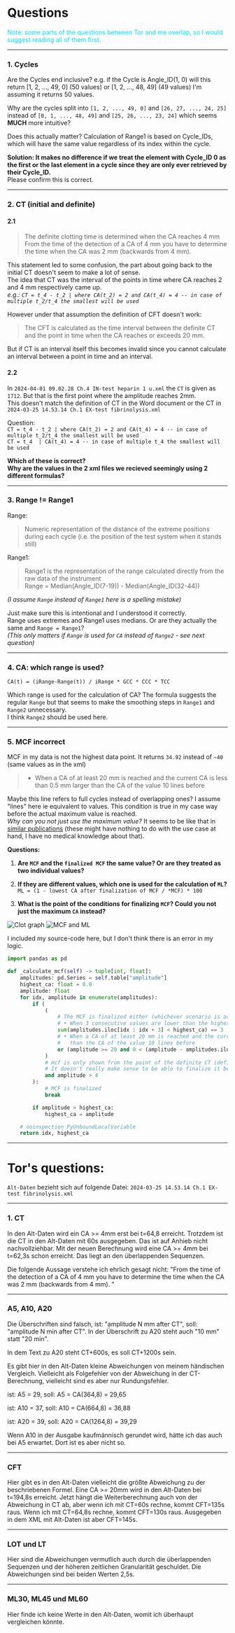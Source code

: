 
# Questions

<span style="color:#00DDFF">
Note: some parts of the questions between Tor and me overlap,
so I would suggest reading all of them first.
</span>


---
### 1. Cycles

Are the Cycles end inclusive? e.g. if the Cycle is Angle_ID(1, 0) will this return [1, 2, ..., 49, 0] (50 values) or [1, 2, ..., 48, 49] (49 values) 
I'm assuming it returns 50 values.

Why are the cycles split into `[1, 2, ..., 49, 0]` and `[26, 27, ..., 24, 25]`
instead of `[0, 1, ..., 48, 49]` and `[25, 26, ..., 23, 24]` which seems **MUCH** more intuitive?

Does this actually matter? Calculation of Range1 is based on Cycle_IDs, 
which will have the same value regardless of its index within the cycle.

**Solution: It makes no difference if we treat the element with Cycle_ID 0 as the first or 
the last element in a cycle since they are only ever retrieved by their Cycle_ID.**<br>
Please confirm this is correct.


---
### 2. CT (initial and definite)

#### 2.1

> The definite clotting time is determined when the CA reaches 4 mm<br>
> From the time of the detection of a CA of 4 mm you have to determine the time when the CA was 2 mm (backwards from 4 mm).     

This statement led to some confusion, the part about going back to the initial CT doesn't seem to make a lot of sense.<br>
The idea that CT was the interval of the points in time where CA reaches 2 and 4 mm respectively came up.<br>
_e.g.: `CT = t_4 - t_2 | where CA(t_2) = 2 and CA(t_4) = 4 -- in case of multiple t_2/t_4 the smallest will be used`_

However under that assumption the definition of CFT doesn't work:
> The CFT is calculated as the time interval between the definite CT and the point in time when the CA reaches or exceeds 20 mm. 

But if CT is an interval itself this becomes invalid since you cannot calculate an interval between a point in time and an interval.


#### 2.2

In `2024-04-01 09.02.28 Ch.4 IN-test heparin 1 u.xml` the `CT` is given as `1712`. But that is the first point where the amplitude reaches 2mm.<br>
This doesn't match the definition of CT in the Word document or the CT in `2024-03-25 14.53.14 Ch.1 EX-test fibrinolysis.xml`

Question:<br>
`CT = t_4 - t_2 | where CA(t_2) = 2 and CA(t_4) = 4 -- in case of multiple t_2/t_4 the smallest will be used`<br>
`CT = t_4  | CA(t_4) = 4 -- in case of multiple t_4 the smallest will be used`

**Which of these is correct?<br>
Why are the values in the 2 xml files we recieved seemingly using 2 different formulas?**



---
### 3. Range != Range1 

Range:
> Numeric representation of the distance of the extreme positions during each cycle
> (i.e. the position of the test system when it stands still)

Range1:
> Range1 is the representation of the range calculated directly from the raw data of the instrument<br>
> Range = Median(Angle_ID(7-19)) - Median(Angle_ID(32-44))

_(I assume `Range` instead of `Range1` here is a spelling mistake)_

Just make sure this is intentional and I understood it correctly.<br>
Range uses extremes and Range1 uses medians. Or are they actually the same and `Range = Range1`?<br>
_(This only matters if `Range` is used for `CA` instead of `Range2` - see next question)_



---
### 4. CA: which range is used?

```
CA(t) = (iRange-Range(t)) / iRange * GCC * CCC * TCC
```
Which range is used for the calculation of CA?
The formula suggests the regular `Range` but that seems to make the smoothing steps in `Range1` and `Range2` unnecessary.<br>
I think `Range2` should be used here.



---
### 5. MCF incorrect

MCF in my data is not the highest data point. 
It returns `34.92` instead of `~40` (same values as in the xml)

> - When a CA of at least 20 mm is reached and the current CA is less than 0.5 mm 
> larger than the CA of the value 10 lines before 

Maybe this line refers to full cycles instead of overlapping ones?
I assume "lines" here ie equivalent to values. 
This condition is true in my case way before the actual maximum value is reached.<br>
*Why can you not just use the maximum value?* It seems to be like that in
[similar publications](https://ashpublications.org/hematology/article/2020/1/67/474316/TEG-talk-expanding-clinical-roles-for)
(these might have nothing to do with the use case at hand, I have no medical knowledge about that).

**Questions:**  
1. **Are `MCF` and the `finalized MCF` the same value? Or are they treated as two individual values?**
1. **If they are different values, which one is used for the calculation of `ML`?**<br>
`ML = (1 - lowest CA after finalization of MCF / *MCF) * 100`

1. **What is the point of the conditions for finalizing `MCF`? Could you not just the maximum `CA` instead?**


![Clot graph](https://ash.silverchair-cdn.com/ash/content_public/journal/hematology/2020/1/10.1182_hematology.2020000090/4/m_hem2020000090cf3.png?Expires=1722335575&Signature=Nke-~KyWi0c1Par2fFw2VRakugmC3xdtzSKX9czNn8Qn0b2MAt-~oHTA-DTsdkX6o3zBLVTUlrOCia8k4H0qbAQwdO2pe-GQ6DDCvBhUHV~ygDyuOSASn7hzHz9URL~LquDfLhBSXjV79MRsEHRv3N1f9nCsgH5SFRG~CFLX4bmsyFkxkGQm56YLqPAQRdO-YOexuZEOA1brMPbb5ensw5rdOFHqTww0-UnAV~jp9HDeTSgkl9IrCK4w~wNexeJqQHajJXy9IAFJXh1HYhSZzYhNQRvUiqzcaRjXrn4kpvW1-UyPzlxo1TGKSRNVJtYrhiI879pMhGQWNUHEWMxjVQ__&Key-Pair-Id=APKAIE5G5CRDK6RD3PGA)
![MCF and ML](https://asa2.silverchair-cdn.com/asa2/content_public/journal/anesthesiology/121/1/10.1097_aln.0000000000000229/2/m_20ff01.png?Expires=1722344351&Signature=MteY8LRp5vABdMly9W17jRyRUgxhfayO1wk835nQcYSv9POVFGzym1M~YS8YnziNggq5rmZNF-MJQewEpkILFADIqZ9tobPM58KMhw0ffyuZv72zcDPaAwwOYr5KknYdCr8~SvADLobYj9fxa1wETNBqSLYIcC2itFh8cm3lncZ5uNEf31c2P9P4sZ8T01yfR-CuDyD9l3cMDgaHgmHXGZcbR5AGdbABhv55UtYgm56eiA3pya0GY55lq4e6qdzu3fmLmeTovF3xI0aEPj3f0sASHz0M17h0saWVaG6vIXMrhQzxzAEosVIcr7f77ZZfg7YG7QKCN0k54DoX~gMiCg__&Key-Pair-Id=APKAIE5G5CRDK6RD3PGA)


I included my source-code here, but I don't think there is an error in my logic.

```python
import pandas as pd

def _calculate_mcf(self) -> tuple[int, float]:
    amplitudes: pd.Series = self.table["amplitude"]
    highest_ca: float = 0.0
    amplitude: float
    for idx, amplitude in enumerate(amplitudes):
        if (
            (
                # The MCF is finalized either (whichever scenario is achieved first)
                # •	When 3 consecutive values are lower than the highest CA recorded prior to these 3 values
                sum(amplitudes.iloc[idx : idx + 3] < highest_ca) == 3
                # •	When a CA of at least 20 mm is reached and the current CA is less than 0.5 mm larger
                #   than the CA of the value 10 lines before
                or (amplitude >= 20 and 0 < (amplitude - amplitudes.iloc[idx - 10]) < 0.5)
            )
            # mcf is only shown from the point of the definite CT (defined as the point where "amplitude > 4")
            # It doesn't really make sense to be able to finalize it before that point
            and amplitude > 4
        ):
            # MCF is finalized
            break

        if amplitude > highest_ca:
            highest_ca = amplitude

    # noinspection PyUnboundLocalVariable
    return idx, highest_ca
```


---

# Tor's questions:

`Alt-Daten` bezieht sich auf folgende Datei:
`2024-03-25 14.53.14 Ch.1 EX-test fibrinolysis.xml`



---
### 1. CT

In den Alt-Daten wird ein CA >= 4mm erst bei t=64,8 erreicht. Trotzdem ist die CT in den Alt-Daten mit 60s ausgegeben. Das ist auf Anhieb nicht nachvollziehbar. Mit der neuen Berechnung wird eine CA >= 4mm bei t=62,3s schon erreicht. Das liegt an den überlappenden Sequenzen.

Die folgende Aussage verstehe ich ehrlich gesagt nicht: "From the time of the detection of a CA of 4 mm you have to determine the time when the CA was 2 mm (backwards from 4 mm). "



---
### A5, A10, A20

Die Überschriften sind falsch, ist: "amplitude N mm after CT", soll: "amplitude N min after CT". In der Überschrift zu A20 steht auch "10 mm" statt "20 min".

In dem Text zu A20 steht CT+600s, es soll CT+1200s sein.

Es gibt hier in den Alt-Daten kleine Abweichungen von meinem händischen Vergleich. Vielleicht als Folgefehler von der Abweichung in der CT-Berechnung, vielleicht sind es aber nur Rundungsfehler.

ist: A5 = 29, soll: A5 = CA(364,8) = 29,65

ist: A10 = 37, soll: A10 = CA(664,8) = 36,88

ist: A20 = 39, soll: A20 = CA(1264,8) = 39,29

Wenn A10 in der Ausgabe kaufmännisch gerundet wird, hätte ich das auch bei A5 erwartet. Dort ist es aber nicht so.



---
### CFT

Hier gibt es in den Alt-Daten vielleicht die größte Abweichung zu der beschriebenen Formel. Eine CA >= 20mm wird in den Alt-Daten bei t=194,8s erreicht. Jetzt hängt die Weiterberechnung auch von der Abweichung in CT ab, aber wenn ich mit CT=60s rechne, kommt CFT=135s raus. Wenn ich mit CT=64,8s rechne, kommt CFT=130s raus. Ausgegeben in dem XML mit Alt-Daten ist aber CFT=145s.



---
### LOT und LT

Hier sind die Abweichungen vermutlich auch durch die überlappenden Sequenzen und der höheren zeitlichen Granularität geschuldet. Die Abweichungen sind bei beiden Werten 2,5s.



---
### ML30, ML45 und ML60

Hier finde ich keine Werte in den Alt-Daten, womit ich überhaupt vergleichen könnte.

